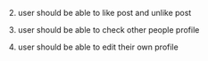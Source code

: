 <!-- 2. user should be able to delete it own post -->

2. user should be able to like post and unlike post

3. user should be able to check other people profile
4. user should be able to edit their own profile
